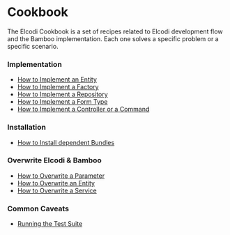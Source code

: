 Cookbook
========

The Elcodi Cookbook is a set of recipes related to Elcodi development flow and
the Bamboo implementation. Each one solves a specific problem or a specific
scenario.

### Implementation

* [How to Implement an Entity](implementation/entity.md)
* [How to Implement a Factory](implementation/factory.md)
* [How to Implement a Repository](implementation/repository.md)
* [How to Implement a Form Type](implementation/form-type.md)
* [How to Implement a Controller or a Command](implementation/controller-command.md)

### Installation

* [How to Install dependent Bundles](installation/dependent-bundles.md)

### Overwrite Elcodi & Bamboo

* [How to Overwrite a Parameter](overwrite/parameter.md)
* [How to Overwrite an Entity](overwrite/entity.md)
* [How to Overwrite a Service](overwrite/service.md)

### Common Caveats

* [Running the Test Suite](caveats/test-suite.md)
